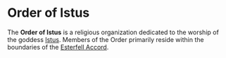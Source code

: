 # Order of Istus

The **Order of Istus** is a religious organization dedicated to the worship of the goddess [Istus](../../pantheon/istus.md). Members of the Order primarily reside within the boundaries of the [Esterfell Accord](../../societies/esterfell-accord/esterfell-accord.md).

